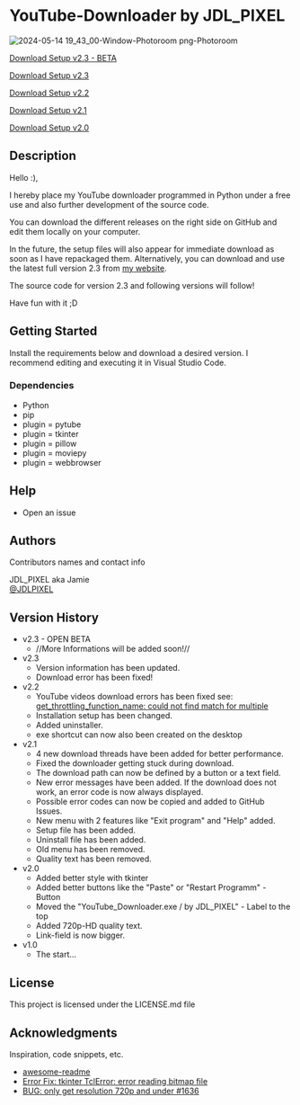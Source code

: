 # YouTube-Downloader by JDL_PIXEL

![2024-05-14 19_43_00-Window-Photoroom png-Photoroom](https://github.com/JDLPIXEL/YT-Downloader/assets/112115232/46171e5f-e708-4913-bbd1-408b3a65e018)


[Download Setup v2.3 - BETA](https://github.com/JDLPIXEL/YT-Downloader/releases/download/v2.3-BETA/YouTube.Downloader-Setup-BETA-v2-3.exe)

[Download Setup v2.3](https://jdlpixel.de/download/YouTube%20Downloader-Setup-v2-3.exe)

[Download Setup v2.2](https://github.com/JDLPIXEL/YT-Downloader/releases/download/v2.2/YouTube.Downloader-Setup-v2-2.exe)

[Download Setup v2.1](https://github.com/JDLPIXEL/YT-Downloader/releases/download/v2.1/YouTubeDownloader-v2-1-Setup.exe)

[Download Setup v2.0](https://github.com/JDLPIXEL/YT-Downloader/releases/download/v2.0/YouTubeDownloader.-.Setup.-.v2-0.exe)


## Description

Hello :),

I hereby place my YouTube downloader programmed in Python under a free use and also further development of the source code.

You can download the different releases on the right side on GitHub and edit them locally on your computer.

In the future, the setup files will also appear for immediate download as soon as I have repackaged them.
Alternatively, you can download and use the latest full version 2.3 from [my website](https://jdlpixel.de/download). 

The source code for version 2.3 and following versions will follow!

Have fun with it ;D

## Getting Started

Install the requirements below and download a desired version. I recommend editing and executing it in Visual Studio Code.

### Dependencies

* Python
* pip
* plugin = pytube
* plugin = tkinter
* plugin = pillow
* plugin = moviepy
* plugin = webbrowser


## Help

* Open an issue

## Authors

Contributors names and contact info

JDL_PIXEL aka Jamie  
[@JDLPIXEL](https://github.com/JDLPIXEL)

## Version History

* v2.3 - OPEN BETA
    * //More Informations will be added soon!//
* v2.3
    * Version information has been updated.
    * Download error has been fixed!
* v2.2
    * YouTube videos download errors has been fixed see: [get_throttling_function_name: could not find match for multiple](https://github.com/JDLPIXEL/YT-Downloader/issues/1)
    * Installation setup has been changed.
    * Added uninstaller.
    * exe shortcut can now also been created on the desktop
* v2.1
    * 4 new download threads have been added for better performance.
    * Fixed the downloader getting stuck during download.
    * The download path can now be defined by a button or a text field.
    * New error messages have been added. If the download does not work, an error code is now always displayed.
    * Possible error codes can now be copied and added to GitHub Issues.
    * New menu with 2 features like "Exit program" and "Help" added.
    * Setup file has been added.
    * Uninstall file has been added.
    * Old menu has been removed.
    * Quality text has been removed.
* v2.0
    * Added better style with tkinter
    * Added better buttons like the "Paste" or "Restart Programm" - Button
    * Moved the "YouTube_Downloader.exe / by JDL_PIXEL" - Label to the top
    * Added 720p-HD quality text.
    * Link-field is now bigger.
* v1.0
    * The start...

## License

This project is licensed under the LICENSE.md file

## Acknowledgments

Inspiration, code snippets, etc.
* [awesome-readme](https://github.com/matiassingers/awesome-readme)
* [Error Fix: tkinter TclError: error reading bitmap file](https://stackoverflow.com/questions/11176638/tkinter-tclerror-error-reading-bitmap-file)
* [BUG: only get resolution 720p and under #1636](https://github.com/pytube/pytube/issues/1636)

